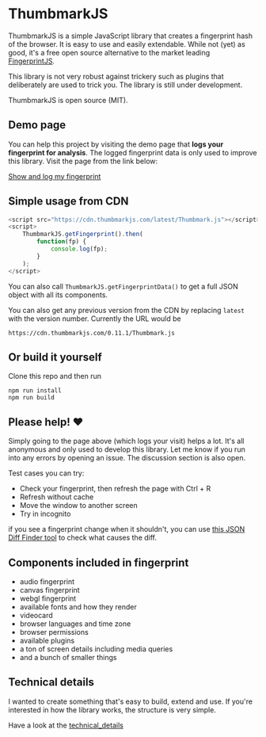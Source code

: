 # ThumbmarkJS

ThumbmarkJS is a simple JavaScript library that creates a fingerprint hash of the browser. It is easy to use and easily extendable. While not (yet) as good, it's a free open source alternative to the market leading [FingerprintJS](https://github.com/fingerprintjs/fingerprintjs).

This library is not very robust against trickery such as plugins that deliberately are used to trick you. The library is still under development.

ThumbmarkJS is open source (MIT).

## Demo page

You can help this project by visiting the demo page that **logs your fingerprint for analysis**. The logged fingerprint data is only used to improve this library. Visit the page from the link below:

[Show and log my fingerprint](https://www.thumbmarkjs.com/)

## Simple usage from CDN

```javascript
<script src="https://cdn.thumbmarkjs.com/latest/Thumbmark.js"></script>
<script>
    ThumbmarkJS.getFingerprint().then(
        function(fp) {
            console.log(fp);
        }
    );
</script>
```

You can also call `ThumbmarkJS.getFingerprintData()` to get a full JSON object with all its components.

You can also get any previous version from the CDN by replacing `latest` with the version number. Currently the URL would be

`https://cdn.thumbmarkjs.com/0.11.1/Thumbmark.js`

## Or build it yourself

Clone this repo and then run

```
npm run install
npm run build
```

## Please help! ♥

Simply going to the page above (which logs your visit) helps a lot. It's all anonymous and only used to develop this library.
Let me know if you run into any errors by opening an issue. The discussion section is also open.

Test cases you can try:
- Check your fingerprint, then refresh the page with Ctrl + R
- Refresh without cache
- Move the window to another screen
- Try in incognito

if you see a fingerprint change when it shouldn't, you can use [this JSON Diff Finder tool](https://url-decode.com/tool/json-diff) to check what causes the diff.

## Components included in fingerprint
- audio fingerprint
- canvas fingerprint
- webgl fingerprint
- available fonts and how they render
- videocard
- browser languages and time zone
- browser permissions
- available plugins
- a ton of screen details including media queries
- and a bunch of smaller things

## Technical details

I wanted to create something that's easy to build, extend and use. If you're interested in how the library works, the structure is very simple.

Have a look at the [technical_details](technical_details.md)
